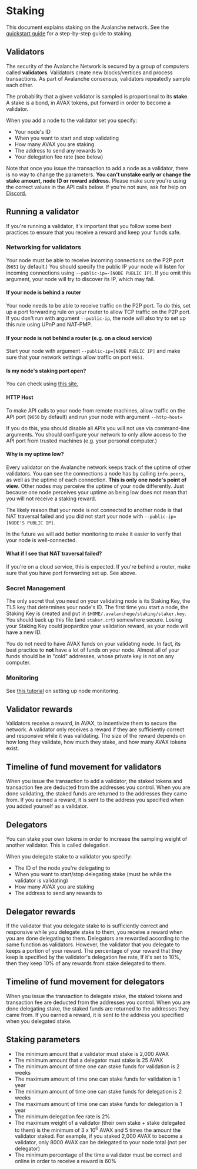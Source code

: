 # Staking

This document explains staking on the Avalanche network.
See the [quickstart guide](quickstart.md) for a step-by-step guide to staking.

## Validators

The security of the Avalanche Network is secured by a group of computers called **validators**.
Validators create new blocks/vertices and process transactions.
As part of Avalanche consensus, validators repeatedly sample each other.

The probability that a given validator is sampled is proportional to its **stake**.
A stake is a bond, in AVAX tokens, put forward in order to become a validator.

When you add a node to the validator set you specify:

* Your node's ID
* When you want to start and stop validating
* How many AVAX you are staking
* The address to send any rewards to
* Your delegation fee rate (see below)

Note that once you issue the transaction to add a node as a validator, there is no way to change the parameters.
**You can't unstake early or change the stake amount, node ID or reward address.**
Please make sure you're using the correct values in the API calls below.
If you're not sure, ask for help on [Discord.](https://chat.avalabs.org)

## Running a validator

If you're running a validator, it's important that you follow some best practices to ensure that you receive a reward and keep your funds safe.

### Networking for validators

Your node must be able to receive incoming connections on the P2P port (`9651` by default.)
You should specify the public IP your node will listen for incoming connections using `--public-ip=-[NODE PUBLIC IP]`.
If you omit this argument, your node will try to discover its IP, which may fail.

#### If your node is behind a router

Your node needs to be able to receive traffic on the P2P port.
To do this, set up a port forwarding rule on your router to allow TCP traffic on the P2P port.
If you don't run with argument `--public-ip`, the node will also try to set up this rule using UPnP and NAT-PMP.

#### If your node is not behind a router (e.g. on a cloud service)

Start your node with argument `--public-ip=[NODE PUBLIC IP]` and make sure that your network settings allow traffic on port `9651`.

#### Is my node's staking port open?

You can check using [this site.](https://portchecker.co/)

#### HTTP Host

To make API calls to your node from remote machines, allow traffic on the API port (`9650` by default) 
and run your node with argument `--http-host=`

If you do this, you should disable all APIs you will not use via command-line arguments.
You should configure your network to only allow access to the API port from trusted machines (e.g. your personal computer.) 

#### Why is my uptime low?

Every validator on the Avalanche network keeps track of the uptime of other validators.
You can see the connections a node has by calling `info.peers`, as well as the uptime of each connection.
**This is only one node's point of view**. Other nodes may perceive the uptime of your node differently.
Just because one node perceives your uptime as being low does not mean that you will not receive a staking reward.

The likely reason that your node is not connected to another node is that NAT traversal failed and you did not start your node with `--public-ip=[NODE'S PUBLIC IP]`.

In the future we will add better monitoring to make it easier to verify that your node is well-connected.

#### What if I see that NAT traversal failed?

If you're on a cloud service, this is expected.
If you're behind a router, make sure that you have port forwarding set up. See above.

### Secret Management

The only secret that you need on your validating node is its Staking Key, the TLS key that determines your node's ID.
The first time you start a node, the Staking Key is created and put in `$HOME/.avalanchego/staking/staker.key`.
You should back up this file (and `staker.crt`) somewhere secure.
Losing your Staking Key could jeopardize your validation reward, as your node will have a new ID.

You do not need to have AVAX funds on your validating node.
In fact, its best practice to **not** have a lot of funds on your node.
Almost all of your funds should be in "cold" addresses, whose private key is not on any computer.

### Monitoring

See [this tutorial](tutorials/node-monitoring.md) on setting up node monitoring.

## Validator rewards

Validators receive a reward, in AVAX, to incentivize them to secure the network.
A validator only receives a reward if they are sufficiently correct and responsive while it was validating. 
The size of the reward depends on how long they validate, how much they stake, and how many AVAX tokens exist.

## Timeline of fund movement for validators

When you issue the transaction to add a validator, the staked tokens and transaction fee are deducted from the addresses you control.
When you are done validating, the staked funds are returned to the addresses they came from.
If you earned a reward, it is sent to the address you specified when you added yourself as a validator.

## Delegators

You can stake your own tokens in order to increase the sampling weight of another validator.
This is called delegation.

When you delegate stake to a validator you specify:

* The ID of the node you're delegating to
* When you want to start/stop delegating stake (must be while the validator is validating)
* How many AVAX you are staking
* The address to send any rewards to

## Delegator rewards

If the validator that you delegate stake to is sufficiently correct and responsive while you delegate stake to them, you receive a reward when you are done delegating to them.
Delegators are rewarded according to the same function as validators.
However, the validator that you delegate to keeps a portion of your reward.
The percentage of your reward that they keep is specified by the validator's delegation fee rate,
If it's set to 10%, then they keep 10% of any rewards from stake delegated to them.

## Timeline of fund movement for delegators

When you issue the transaction to delegate stake, the staked tokens and transaction fee are deducted from the addresses you control.
When you are done delegating stake, the staked funds are returned to the addresses they came from.
If you earned a reward, it is sent to the address you specified when you delegated stake.

## Staking parameters

* The minimum amount that a validator must stake is 2,000 AVAX
* The minimum amount that a delegator must stake is 25 AVAX
* The minimum amount of time one can stake funds for validation is 2 weeks
* The maximum amount of time one can stake funds for validation is 1 year
* The minimum amount of time one can stake funds for delegation is 2 weeks
* The maximum amount of time one can stake funds for delegation is 1 year
* The minimum delegation fee rate is 2%
* The maximum weight of a validator (their own stake + stake delegated to them) is the minimum of 3 x 10<sup>6</sup> AVAX and 5 times the amount the validator staked.
  For example, if you staked 2,000 AVAX to become a validator, only 8000 AVAX can be delegated to your node total (not per delegator)
* The minimum percentage of the time a validator must be correct and online in order to receive a reward is 60%
